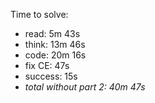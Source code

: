 Time to solve:

- read: 5m 43s
- think: 13m 46s
- code: 20m 16s
- fix CE: 47s
- success: 15s
- _total without part 2: 40m 47s_
